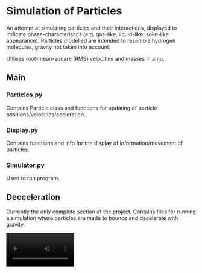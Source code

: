 # Simulation of Particles
An attempt at simulating particles and their interactions, displayed to indicate phase-characterisitcs (e.g. gas-like, liquid-like, solid-like appearance). Particles modelled are intended to resemble hydrogen molecules, gravity not taken into account.

Utilises root-mean-square (RMS) velocities and masses in amu.

## Main
### Particles.py
Contains Particle class and functions for updating of particle positions/velocities/accleration.

### Display.py
Contains functions and info for the display of information/movement of particles.

### Simulator.py
Used to run program.

## Decceleration
Currently the only complete section of the project. Contains files for running a simulation where particles are made to bounce and decelerate with gravity.

<video src="https://github.com/EvaWXHenderson/Particles/blob/main/Deceleration_Gravity/recording/Screen%20Recording%202025-08-12%20at%2016.08.11.mov" width=180 />
  
Contains:
gravity_deceleration.py - main file    
display_g - file for functions relating to the display    
sim_g - file for running program

## Sources:
Sebastian Lague (2025), Coding Adventure: Simulating Fluids. Youtube. Available at: https://youtu.be/rSKMYc1CQHE?si=o2x4cRYxyq534Sty [Accessed 1 Aug. 2025]
